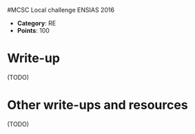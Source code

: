 #MCSC Local challenge ENSIAS 2016

* **Category**: RE <br>
* **Points**: 100 <br>

# Write-up 

(TODO)

# Other write-ups and resources

(TODO)